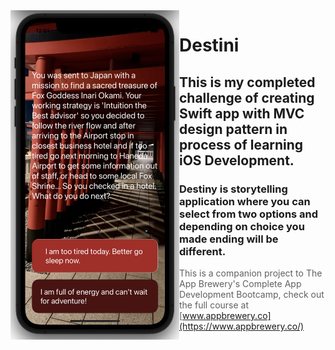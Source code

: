 <img align="left" src="../Destini/My_Destiny.png" width="270"/>

#  Destini
## This is my completed challenge of creating Swift app with MVC design pattern in process of learning iOS Development.
### Destiny is storytelling application where you can select from two options and depending on choice you made ending will be different.

>This is a companion project to The App Brewery's Complete App Development Bootcamp, check out the full course at [www.appbrewery.co](https://www.appbrewery.co/)

